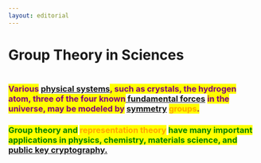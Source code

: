 ```yaml
---
layout: editorial
---
```


# Group Theory in Sciences

<figure><img src="../../../../../.gitbook/assets/pexels-btgl-♡-19675252 (1).jpg" alt=""><figcaption></figcaption></figure>

### <mark style="color:purple;">Various</mark> [physical systems](../../../astrophysics/big-bang/big-bang/group-theory/)<mark style="color:purple;">, such as crystals, the hydrogen atom, three of the four known</mark>[ fundamental forces](../../../astrophysics/big-bang/big-bang/the-four-forces/) <mark style="color:purple;">in the universe, may be modeled by</mark> [symmetry](../a/symmetries.md) <mark style="color:orange;">groups</mark><mark style="color:purple;">.</mark>&#x20;

### <mark style="color:green;">Group theory and</mark> <mark style="color:orange;">representation theory</mark> <mark style="color:green;">have many important applications in physics, chemistry, materials science, and</mark> [public key cryptography.](../../../computers/the-usdchoice-of-computers/cryptography/)
